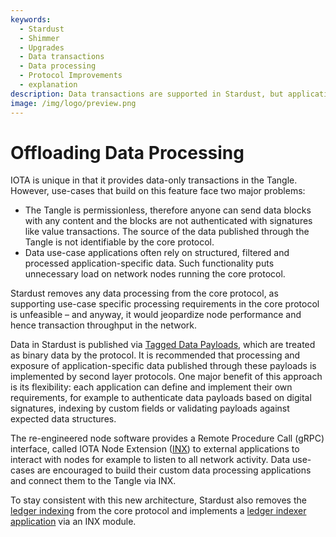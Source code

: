 ```yaml
---
keywords:
  - Stardust
  - Shimmer
  - Upgrades
  - Data transactions
  - Data processing
  - Protocol Improvements
  - explanation
description: Data transactions are supported in Stardust, but application specific data processing is off-loaded to external applications.
image: /img/logo/preview.png
---
```


# Offloading Data Processing

IOTA is unique in that it provides data-only transactions in the Tangle. However, use-cases that build on this feature
face two major problems:

- The Tangle is permissionless, therefore anyone can send data blocks with any content and the blocks are not
  authenticated with signatures like value transactions. The source of the data published through the Tangle is not
  identifiable by the core protocol.
- Data use-case applications often rely on structured, filtered and processed application-specific data. Such
  functionality puts unnecessary load on network nodes running the core protocol.

Stardust removes any data processing from the core protocol, as supporting use-case specific processing requirements
in the core protocol is unfeasible – and anyway, it would jeopardize node performance and hence transaction throughput
in the network.

Data in Stardust is published via [Tagged Data Payloads](https://github.com/iotaledger/tips/blob/main/tips/TIP-0023/tip-0023.md), which are treated
as binary data by the protocol. It is recommended that processing and exposure of application-specific data published
through these payloads is implemented by second layer protocols. One major benefit of this approach is its flexibility:
each application can define and implement their own requirements, for example to authenticate data payloads based on
digital signatures, indexing by custom fields or validating payloads against expected data structures.

The re-engineered node software provides a Remote Procedure Call (gRPC) interface, called IOTA Node Extension ([INX](https://github.com/iotaledger/inx/blob/develop/proto/inx.proto)) to external applications to interact with nodes for example to
listen to all network activity. Data use-cases are encouraged to build their custom data processing applications and
connect them to the Tangle via INX.

To stay consistent with this new architecture, Stardust also removes the [ledger indexing](https://github.com/iotaledger/tips/discussions/53)
from the core protocol and implements a [ledger indexer application](https://github.com/gohornet/inx-indexer) via an INX module.
